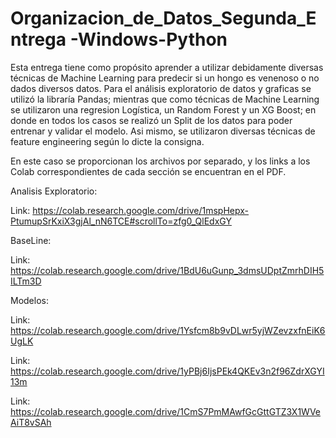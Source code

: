 # Organizacion_de_Datos_Segunda_Entrega -Windows-Python

Esta entrega tiene como propósito aprender a utilizar debidamente diversas técnicas de Machine Learning para predecir si un hongo es venenoso o no dados diversos datos. Para el análisis exploratorio de datos y graficas se utilizó la libraría Pandas; mientras que como técnicas de Machine Learning se utilizaron una regresion Logística, un Random Forest y un XG Boost; en donde en todos los casos se realizó un Split de los datos para poder entrenar y validar el modelo. Asi mismo, se utilizaron diversas técnicas de  feature engineering según lo dicte la consigna.

En este caso se proporcionan los archivos por separado, y los links a los Colab correspondientes de cada sección se encuentran en el PDF.

Analisis Exploratorio:

Link: https://colab.research.google.com/drive/1mspHepx-PtumupSrKxiX3gjAl_nN6TCE#scrollTo=zfg0_QlEdxGY

BaseLine:

Link: https://colab.research.google.com/drive/1BdU6uGunp_3dmsUDptZmrhDIH5ILTm3D

Modelos:

Link: https://colab.research.google.com/drive/1Ysfcm8b9vDLwr5yjWZevzxfnEiK6UgLK

Link: https://colab.research.google.com/drive/1yPBj6IjsPEk4QKEv3n2f96ZdrXGYI13m

Link: https://colab.research.google.com/drive/1CmS7PmMAwfGcGttGTZ3X1WVeAiT8vSAh


